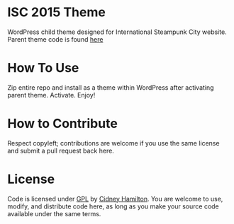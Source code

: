 # ISC 2015 Theme

WordPress child theme designed for International Steampunk City website. Parent theme code is found [here](https://github.com/cidneyhamilton/jme-event-base-theme)

# How To Use

Zip entire repo and install as a theme within WordPress after activating parent theme. Activate. Enjoy!

# How to Contribute

Respect copyleft; contributions are welcome if you use the same license and submit a pull request back here.

# License

Code is licensed under [GPL](http://www.gnu.org/licenses/gpl-3.0.html) by [Cidney Hamilton](http://cidneyhamilton.com). You are welcome to use, modify, and distribute code here, as long as you make your source code available under the same terms.
